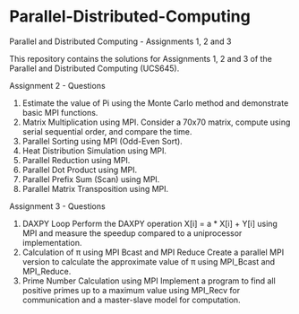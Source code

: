 # Parallel-Distributed-Computing
Parallel and Distributed Computing - Assignments 1, 2 and 3

This repository contains the solutions for Assignments 1, 2 and 3 of the Parallel and Distributed Computing (UCS645).

Assignment 2 - Questions
1. Estimate the value of Pi using the Monte Carlo method and demonstrate basic MPI functions.
2. Matrix Multiplication using MPI. Consider a 70x70 matrix, compute using serial sequential order, and compare the time.
3. Parallel Sorting using MPI (Odd-Even Sort).
4. Heat Distribution Simulation using MPI.
5. Parallel Reduction using MPI.
6. Parallel Dot Product using MPI.
7. Parallel Prefix Sum (Scan) using MPI.
8. Parallel Matrix Transposition using MPI.
   
Assignment 3 - Questions
1. DAXPY Loop
Perform the DAXPY operation X[i] = a * X[i] + Y[i] using MPI and measure the speedup compared to a uniprocessor implementation.
2. Calculation of π using MPI Bcast and MPI Reduce
Create a parallel MPI version to calculate the approximate value of π using MPI_Bcast and MPI_Reduce.
3. Prime Number Calculation using MPI
Implement a program to find all positive primes up to a maximum value using MPI_Recv for communication and a master-slave model for computation.

